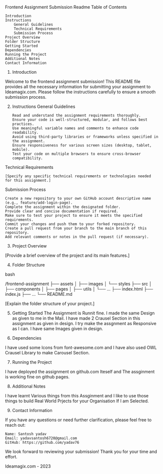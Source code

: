 Frontend Assignment Submission Readme
Table of Contents

    Introduction
    Instructions
        General Guidelines
        Technical Requirements
        Submission Process
    Project Overview
    Folder Structure
    Getting Started
    Dependencies
    Running the Project
    Additional Notes
    Contact Information

1. Introduction <a name="introduction"></a>

Welcome to the frontend assignment submission! This README file provides all the necessary information for submitting your assignment to Ideamagix.com. Please follow the instructions carefully to ensure a smooth submission process.

2.  Instructions <a name="instructions"></a>
    General Guidelines <a name="general-guidelines"></a>

        Read and understand the assignment requirements thoroughly.
        Ensure your code is well-structured, modular, and follows best practices.
        Use meaningful variable names and comments to enhance code readability.
        Avoid using third-party libraries or frameworks unless specified in the assignment.
        Ensure responsiveness for various screen sizes (desktop, tablet, mobile).
        Test your code on multiple browsers to ensure cross-browser compatibility.

Technical Requirements <a name="technical-requirements"></a>

    [Specify any specific technical requirements or technologies needed for this assignment.]

Submission Process <a name="submission-process"></a>

    Create a new repository to your own GitHub account descriptive name (e.g., feature/add-login-page).
    Complete the assignment within the designated folder.
    Provide clear and concise documentation if required.
    Make sure to test your project to ensure it meets the specified requirements.
    Commit your changes and push them to your forked repository.
    Create a pull request from your branch to the main branch of this repository.
    Add relevant comments or notes in the pull request (if necessary).

3. Project Overview <a name="project-overview"></a>

[Provide a brief overview of the project and its main features.]

4. Folder Structure <a name="folder-structure"></a>

bash

/frontend-assignment
├── assets
│ ├── images
│ └── styles
├── src
│ ├── components
│ ├── pages
│ ├── utils
│ └── ...
├── index.html
├── index.js
├── ...
└── README.md

[Explain the folder structure of your project.]

5. Getting Started <a name="getting-started"></a>
   The Assignment is Runnit fine. I made the same Design as given to me in the Mail. I have made 2 Crausel Section in this assignment as given in design. I try make the assgnment as Responsive as I can. I have same Images given in design.

6. Dependencies <a name="dependencies"></a>

I have used some Icons from font-awesome.com and I have also used OWL Crausel Library to make Carousel Section.

7. Running the Project <a name="running-the-project"></a>

I have deployed the assignment on github.com Iteself and The assginment is working fine on github pages.

8. Additional Notes <a name="additional-notes"></a>

I have learnt Various things from this Assginment and I like to use those things to build Real World Prjects for your Organisation If I am Selected.

9. Contact Information <a name="contact-information"></a>

If you have any questions or need further clarification, please feel free to reach out:

    Name: Santosh yadav
    Email: yadavsantosh6720@gmail.com
    GitHub: https://github.com/yadav76

We look forward to reviewing your submission! Thank you for your time and effort.

Ideamagix.com - 2023
